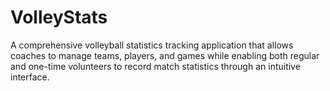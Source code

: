# VolleyStats

A comprehensive volleyball statistics tracking application that allows coaches to manage teams, players, and games while enabling both regular and one-time volunteers to record match statistics through an intuitive interface.
